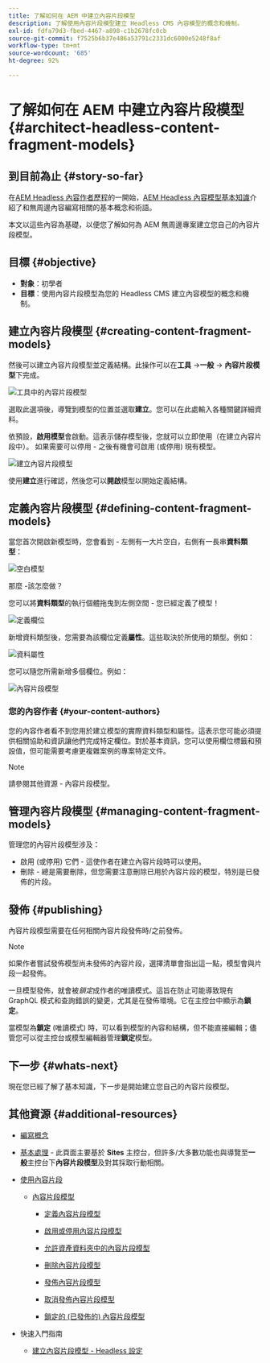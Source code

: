 ```yaml
---
title: 了解如何在 AEM 中建立內容片段模型
description: 了解使用內容片段模型建立 Headless CMS 內容模型的概念和機制。
exl-id: fdfa79d3-fbed-4467-a898-c1b2678fc0cb
source-git-commit: f7525b6b37e486a53791c2331dc6000e5248f8af
workflow-type: tm+mt
source-wordcount: '685'
ht-degree: 92%

---
```


# 了解如何在 AEM 中建立內容片段模型 {#architect-headless-content-fragment-models}

## 到目前為止 {#story-so-far}

在[AEM Headless 內容作者歷程](overview.md)的一開始，[AEM Headless 內容模型基本知識](basics.md)介紹了和無周邊內容編寫相關的基本概念和術語。

本文以這些內容為基礎，以便您了解如何為 AEM 無周邊專案建立您自己的內容片段模型。

## 目標 {#objective}

* **對象**：初學者
* **目標**：使用內容片段模型為您的 Headless CMS 建立內容模型的概念和機制。

<!-- which persona does this? -->
<!-- and who allows the configuration on the folders? -->

<!--
## Enabling Content Fragment Models {#enabling-content-fragment-models}

At the very start you need to enable Content Fragment Models for your site, this is done in the Configuration Browser; under Tools -> General -> Configuration Browser. You can either select to configure the global entry, or create a new configuration. For example:

![Define configuration](/help/sites-cloud/administering/content-fragments/assets/cfm-conf-01.png)

>[!NOTE]
>
>See Additional Resources - Content Fragments in the Configuration Browser
-->

## 建立內容片段模型 {#creating-content-fragment-models}

然後可以建立內容片段模型並定義結構。此操作可以在&#x200B;**工具** ->**一般** -> **內容片段模型**&#x200B;下完成。

![工具中的內容片段模型](assets/cfm-tools.png)

選取此選項後，導覽到模型的位置並選取&#x200B;**建立**。您可以在此處輸入各種關鍵詳細資料。

依預設，**啟用模型**&#x200B;會啟動。這表示儲存模型後，您就可以立即使用（在建立內容片段中）。 如果需要可以停用 - 之後有機會可啟用 (或停用) 現有模型。

![建立內容片段模型](/help/sites-cloud/administering/content-fragments/assets/cfm-models-02.png)

使用&#x200B;**建立**&#x200B;進行確認，然後您可以&#x200B;**開啟**&#x200B;模型以開始定義結構。

## 定義內容片段模型 {#defining-content-fragment-models}

當您首次開啟新模型時，您會看到 - 左側有一大片空白，右側有一長串&#x200B;**資料類型**：

![空白模型](/help/sites-cloud/administering/content-fragments/assets/cfm-models-03.png)

那麼 -該怎麼做？

您可以將&#x200B;**資料類型**&#x200B;的執行個體拖曳到左側空間 - 您已經定義了模型！

![定義欄位](/help/sites-cloud/administering/content-fragments/assets/cfm-models-04.png)

新增資料類型後，您需要為該欄位定義&#x200B;**屬性**。這些取決於所使用的類型。例如：

![資料屬性](/help/sites-cloud/administering/content-fragments/assets/cfm-models-05.png)

您可以隨您所需新增多個欄位。例如：

![內容片段模型](/help/sites-cloud/administering/content-fragments/assets/cfm-models-07.png)

### 您的內容作者 {#your-content-authors}

您的內容作者看不到您用於建立模型的實際資料類型和屬性。這表示您可能必須提供相關協助和資訊讓他們完成特定欄位。對於基本資訊，您可以使用欄位標籤和預設值，但可能需要考慮更複雜案例的專案特定文件。

>[!NOTE]
>
>請參閱其他資源 - 內容片段模型。

## 管理內容片段模型 {#managing-content-fragment-models}

<!-- needs more details -->

管理您的內容片段模型涉及：

* 啟用 (或停用) 它們 - 這使作者在建立內容片段時可以使用。
* 刪除 - 總是需要刪除，但您需要注意刪除已用於內容片段的模型，特別是已發佈的片段。

## 發佈 {#publishing}

<!-- needs more details -->

內容片段模型需要在任何相關內容片段發佈時/之前發佈。

>[!NOTE]
>
>如果作者嘗試發佈模型尚未發佈的內容片段，選擇清單會指出這一點，模型會與片段一起發佈。

一旦模型發佈，就會被&#x200B;*鎖定*&#x200B;成作者的唯讀模式。這旨在防止可能導致現有 GraphQL 模式和查詢錯誤的變更，尤其是在發佈環境。它在主控台中顯示為&#x200B;**鎖定**。

當模型為&#x200B;**鎖定** (唯讀模式) 時，可以看到模型的內容和結構，但不能直接編輯；儘管您可以從主控台或模型編輯器管理&#x200B;**鎖定**&#x200B;模型。

## 下一步 {#whats-next}

現在您已經了解了基本知識，下一步是開始建立您自己的內容片段模型。

## 其他資源 {#additional-resources}

* [編寫概念](/help/sites-cloud/authoring/getting-started/concepts.md)

* [基本處理](/help/sites-cloud/authoring/getting-started/basic-handling.md) - 此頁面主要基於 **Sites** 主控台，但許多/大多數功能也與導覽至&#x200B;**一般**&#x200B;主控台下&#x200B;**內容片段模型**&#x200B;及對其採取行動相關。

* [使用內容片段](/help/sites-cloud/administering/content-fragments/content-fragments.md)

   * [內容片段模型](/help/sites-cloud/administering/content-fragments/content-fragments-models.md)

      * [定義內容片段模型](/help/sites-cloud/administering/content-fragments/content-fragments-models.md#defining-your-content-fragment-model)

      * [啟用或停用內容片段模型](/help/sites-cloud/administering/content-fragments/content-fragments-models.md#enabling-disabling-a-content-fragment-model)

      * [允許資產資料夾中的內容片段模型](/help/sites-cloud/administering/content-fragments/content-fragments-models.md#allowing-content-fragment-models-assets-folder)

      * [刪除內容片段模型](/help/sites-cloud/administering/content-fragments/content-fragments-models.md#deleting-a-content-fragment-model)

      * [發佈內容片段模型](/help/sites-cloud/administering/content-fragments/content-fragments-models.md#publishing-a-content-fragment-model)

      * [取消發佈內容片段模型](/help/sites-cloud/administering/content-fragments/content-fragments-models.md#unpublishing-a-content-fragment-model)

      * [鎖定的 (已發佈的) 內容片段模型](/help/sites-cloud/administering/content-fragments/content-fragments-models.md#locked-published-content-fragment-models)

* 快速入門指南

   * [建立內容片段模型 - Headless 設定](/help/headless/setup/create-content-model.md)
